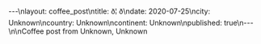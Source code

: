 ---\nlayout: coffee_post\ntitle: ð¦ ð\ndate: 2020-07-25\ncity: Unknown\ncountry: Unknown\ncontinent: Unknown\npublished: true\n---\n\nCoffee post from Unknown, Unknown